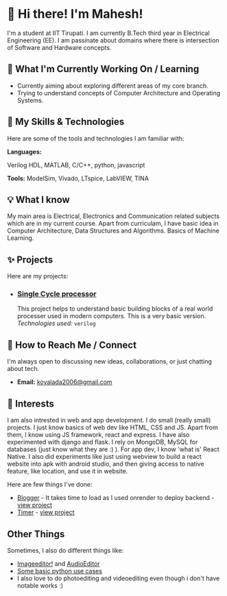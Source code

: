 # 👋 Hi there! I'm Mahesh!

I'm a student at IIT Tirupati. I am currently B.Tech third year in Electrical Engineering (EE). I am passinate about domains where there is intersection of Software and Hardware concepts.

## 🚀 What I'm Currently Working On / Learning

* Currently aiming about exploring different areas of my core branch.
* Trying to understand concepts of Computer Architecture and Operating Systems.

## 🌱 My Skills & Technologies

Here are some of the tools and technologies I am familiar with:

**Languages:**

Verilog HDL, MATLAB, C/C++, python, javascript

**Tools:**
ModelSim, Vivado, LTspice, LabVIEW, TINA


## 💡 What I know

My main area is Electrical, Electronics and Communication related subjects which are in my current course. Apart from curriculam, I have basic idea in Computer Architecture, Data Structures and Algorithms. Basics of Machine Learning. 

## ✨ Projects

Here are my projects:

* ### [Single Cycle processor](https://github.com/uma899/SingleCycle_RISCV_processor)

  This project helps to understand basic building blocks of a real world processer used in modern computers. This is a very basic version.
  *Technologies used:* `verilog`


## 🤝 How to Reach Me / Connect

I'm always open to discussing new ideas, collaborations, or just chatting about tech.

* **Email:** [koyalada2006@gmail.com](mailto:koyalada2006@gmail.com)



## 💬 Interests

I am also intrested in web and app development. I do small (really small) projects. I just know basics of web dev like HTML, CSS and JS. Apart from them, I know using JS framework, react and express. I have also experimented with django and flask. I rely on MongoDB, MySQL for databases (just know what they are :) ). For app dev, I know 'what is' React Native. I also did experiments like just using webview to build a react website into apk with android studio, and then giving access to native feature, like location, and use it in website.

Here are few things I've done:
* [Blogger](https://uma899.github.io/blogWeb/)  - It takes time to load as I used onrender to deploy backend - [view project](https://github.com/uma899/blogWeb.git)
* [Timer](https://uma899.github.io/timer/) - [view project](https://github.com/uma899/timer.git)

## Other Things
Sometimes, I also do different things like:
* [Imageeditor!](https://github.com/uma899/ImageEditor.git) and [AudioEditor](https://github.com/uma899/AudioEditor.git)
* [Some basic python use cases](https://github.com/uma899/py_proj.git)
* I also love to do photoediting and videoediting even though i don't have notable works :)
